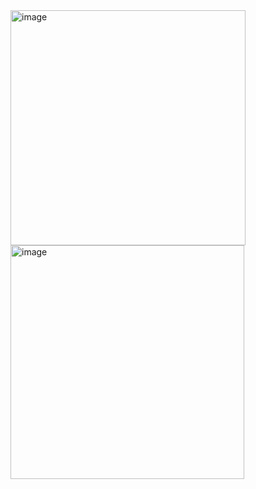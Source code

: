 <img width="376" alt="image" src="https://github.com/user-attachments/assets/74130262-7fb0-43c5-aad9-c2dab2d3a6d1" />


<img width="374" alt="image" src="https://github.com/user-attachments/assets/2300a066-d064-4808-b065-b608fb4d9900" />

